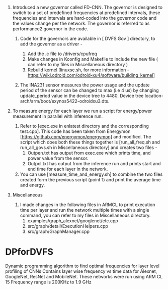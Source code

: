 
1. Introduced a new governor called FD-CNN. The governor is designed to switch to a set of predefined frequencies at predefined intervals, these frequencies and intervals are hard-coded into the governor code and the values change per the network. The governor is referred to as performance2 governor in the code.
    1. Code for the governors are available in [ DVFS Gov ] directory, to add the governor as a driver -
        1. Add the .c file to /drivers/cpufreq
        2. Make changes in Kconfig and Makefile to include the new file ( can refer to my files in Miscellaneous directory )
        3. Rebuild kernel [linuxsc.sh, for more information - https://wiki.odroid.com/odroid-xu4/software/building_kernel]
    

    2. The INA231 sensor measures the power usage and the update period of the sensor can be changed to max (i.e 4 us) by changing update_period value in the device tree to 4480. Device tree location- arch/arm/boot/exynos5422-odroidxu3.dts.


2. To measure energy for each layer we run a script for energy/power  measurement in parallel with inference run. 
    1. Refer to [exec.exe in enlatest directory and the corresponding test.cpp]. This code has been taken from Energymon [https://github.com/energymon/energymon] and modified. The script which does both these things together is [run_all_freq.sh and  run_all_govs.sh in Miscellaneous directory] and creates two files - 
        1. Outpen.txt has output from exec.exe which prints time, and power value from the sensor.
        2. Outpcl.txt has output from the inference run and prints start and end time for each layer in the network.
    2. You can use [measure_time_and_energy.sh] to combine the two files created form the previous script (point 1) and print the average time and energy.


3. Miscellaneous 
    1. I made changes in the following files in ARMCL to print execution time per layer and run the network multiple times with a single command, you can refer to my files in Miscellaneous directory. 
        1. examples/graph_alexnet/googlenet/etc.cpp
        2. src/graph/detail/ExecutionHelpers.cpp
        3. src/graph/GraphManager.cpp




# DPforDVFS

Dynamic programming algorithm to find optimal frequencies for layer level profiling of CNNs
Contains layer wise frequency vs time data for Alexnet, GoogleNet, ResNet and MobileNet. These networks were run using ARM CL 15 
Frequency range is 200KHz to 1.9 GHz
